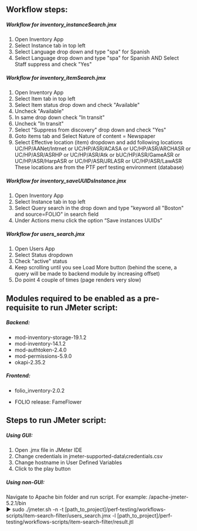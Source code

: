 ## Workflow steps:
##### Workflow for inventory_instanceSearch.jmx
1. Open Inventory App
2. Select Instance tab in top left
3. Select Language drop down and type "spa" for Spanish
4. Select Language drop down and type "spa" for Spanish AND Select Staff suppress and check "Yes"

##### Workflow for inventory_itemSearch.jmx
1. Open Inventory App
2. Select Item tab in top left
3. Select Item status drop down and check "Available" 
4. Uncheck "Available"
5. In same drop down check "In transit"
6. Uncheck "In transit"
7. Select "Suppress from discovery" drop down and check "Yes"
8. Goto items tab and Select Nature of content = Newspaper
9. Select Effective location (item) dropdown and add following locations
    UC/HP/AANet/Intrnet or UC/HP/ASR/ACASA or UC/HP/ASR/ARCHASR or UC/HP/ASR/ASRHP or UC/HP/ASR/Atk or bUC/HP/ASR/GameASR or UC/HP/ASR/HarpASR or UC/HP/ASR/JRLASR or UC/HP/ASR/LawASR
   These locations are from the PTF perf testing environment (database)

##### Workflow for inventory_saveUUIDsInstance.jmx
1. Open Inventory App
2. Select Instance tab in top left
3. Select Query search in the drop down and type "keyword all "Boston" and source=FOLIO" in search field
4. Under Actions menu click the option “Save instances UUIDs”

##### Workflow for users_search.jmx
1. Open Users App
2. Select Status dropdown
3. Check "active" status
4. Keep scrolling until you see Load More button (behind the scene, a query will be made to backend module by increasing offset)
5. Do point 4 couple of times (page renders very slow)

## Modules required to be enabled as a pre-requisite to run JMeter script:
##### Backend:
- mod-inventory-storage-19.1.2
- mod-inventory-14.1.2
- mod-authtoken-2.4.0
- mod-permissions-5.9.0
- okapi-2.35.2
##### Frontend:
- folio_inventory-2.0.2

- FOLIO release: FameFlower

## Steps to run JMeter script:
##### Using GUI:
1. Open .jmx file in JMeter IDE
2. Change credentials in jmeter-supported-data\credentials.csv 
3. Change hostname in User Defined Variables
4. Click to the play button

##### Using non-GUI:
Navigate to Apache bin folder and run script.
For example:
/apache-jmeter-5.2.1/bin                                              
▶ sudo ./jmeter.sh -n -t [path_to_project]/perf-testing/workflows-scripts/item-search-filter/users_search.jmx -l [path_to_project]/perf-testing/workflows-scripts/item-search-filter/result.jtl
